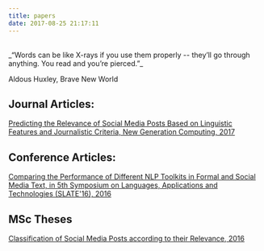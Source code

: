 ```yaml
---
title: papers
date: 2017-08-25 21:17:11
---
```

<br>
_“Words can be like X-rays if you use them properly -- they’ll go through anything. You read and you’re pierced.”_

Aldous Huxley, Brave New World

## Journal Articles:

[Predicting the Relevance of Social Media Posts Based on Linguistic Features and Journalistic Criteria, New Generation Computing, 2017 ](https://link.springer.com/article/10.1007%2Fs00354-017-0015-1)

## Conference Articles:

[Comparing the Performance of Different NLP Toolkits in Formal and Social Media Text, in 5th Symposium on Languages, Applications and Technologies (SLATE'16), 2016](http://drops.dagstuhl.de/opus/volltexte/2016/6008/pdf/OASIcs-SLATE-2016-3.pdf)

## MSc Theses

[Classification of Social Media Posts according to their Relevance, 2016](https://docs.google.com/viewer?url=https://github.com/AlexPnt/Master-Thesis/raw/master/reminds-thesis.pdf)

<!-- ## Drafts -->

<!-- ## Papers I like -->